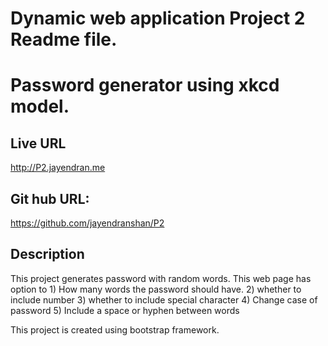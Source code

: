 # Dynamic web application Project 2 Readme file.

# Password generator using xkcd model.

## Live URL
<http://P2.jayendran.me>

## Git hub URL:
https://github.com/jayendranshan/P2

## Description
This project generates password with random words. This web page has option to 
	1) How many words the password should have.
	2) whether to include number
	3) whether to include special character
	4) Change case of password
	5) Include a space or hyphen between words

This project is created using bootstrap framework.